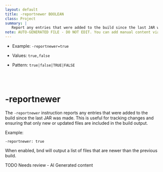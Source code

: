 ```yaml
---
layout: default
title: -reportnewer BOOLEAN
class: Project
summary: |
   Report any entries that were added to the build since the last JAR was made.
note: AUTO-GENERATED FILE - DO NOT EDIT. You can add manual content via same filename in ext folder. 
---
```


- Example: `-reportnewer=true`

- Values: `true,false`

- Pattern: `true|false|TRUE|FALSE`

<!-- Manual content from: ext/reportnewer.md --><br /><br />

# -reportnewer

The `-reportnewer` instruction reports any entries that were added to the build since the last JAR was made. This is useful for tracking changes and ensuring that only new or updated files are included in the build output.

Example:

```
-reportnewer: true
```

When enabled, bnd will output a list of files that are newer than the previous build.


TODO Needs review - AI Generated content
